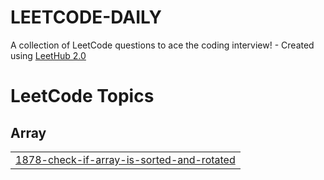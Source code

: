 # LEETCODE-DAILY
A collection of LeetCode questions to ace the coding interview! - Created using [LeetHub 2.0](https://github.com/maitreya2954/LeetHub-2.0-Firefox)

<!---LeetCode Topics Start-->
# LeetCode Topics
## Array
|  |
| ------- |
| [1878-check-if-array-is-sorted-and-rotated](https://github.com/PrashantPatil-2005/LEETCODE-DAILY/tree/master/1878-check-if-array-is-sorted-and-rotated) |
<!---LeetCode Topics End-->